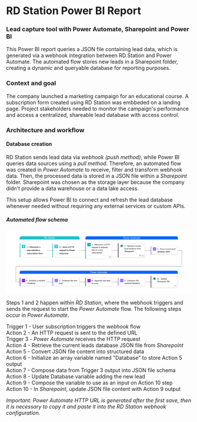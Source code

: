 # RD Station Power BI Report 
### Lead capture tool with Power Automate, Sharepoint and Power BI
This Power BI report queries a JSON file containing lead data, which is generated via a webhook integration between RD Station and Power Automate. The automated flow stores new leads in a Sharepoint folder, creating a dynamic and queryable database for reporting purposes.

### Context and goal
The company launched a marketing campaign for an educational course. A subscription form created using RD Station was embbeded on a landing page. Project stakeholders needed to monitor the campaign's performance and access a centralized, shareable lead database with access control. 

### Architecture and workflow
#### Database creation
RD Station sends lead data via *webhook (push method)*, while Power BI queries data sources using a *pull method*. Therefore, an automated flow was created in *Power Automate* to receive, filter and transform webhook data. Then, the processed data is stored in a JSON file within a *Sharepoint* folder. Sharepoint was chosen as the storage layer because the company didn't provide a data warehouse or a data lake access.

This setup allows Power BI to connect and refresh the lead database whenever needed without requiring any external services or custom APIs.

##### Automated flow schema
![Automated flow](./README/images/AutomatedFlow.png)

Steps 1 and 2 happen within *RD Station*, where the webhook triggers and sends the request to start the *Power Automate* flow. The following steps occur in *Power Automate*. 

Trigger 1 - User subscription triggers the *webhook* flow  
Action 2 - An HTTP request is sent to the defined URL  
Trigger 3 - *Power Automate* receives the HTTP request  
Action 4 -  Retrieve the current leads database JSON file from *Sharepoint*  
Action 5 -  Convert JSON file content into structured data  
Action 6 -  Initialize an array variable named "Database" to store Action 5 output  
Action 7 -  Compose data from Trigger 3 output into JSON file schema  
Action 8 -  Update Database variable adding the new lead  
Action 9 -  Compose the variable to use as an input on Action 10 step  
Action 10 -  In *Sharepoint*, update JSON file content with Action 9 output   

*Important: Power Automate HTTP URL is generated after the first save, then it is necessary to copy it and paste it into the RD Station webhook configuration.*
